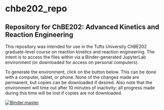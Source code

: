 # chbe202_repo

## Repository for ChBE202: Advanced Kinetics and Reaction Engineering

This repository was intended for use in the Tufts University ChBE202 graduate-level course on reaction kinetics and reaction engineering. The intent is to access the files within via a Binder-generated JupyterLab environment (or downloaded for access on personal computers).

To generate the environment, click on the button below. This can be done with a computer, tablet, or phone. None of the changes made are permanent, but copies can be downloaded if desired. Also note that the environment will time out after 10 minutes of inactivity; all progress made during this time will be lost if copies are not downloaded.

[![Binder:master](https://mybinder.org/badge_logo.svg)](https://mybinder.org/v2/gh/neagan01/chbe202_repo/HEAD)